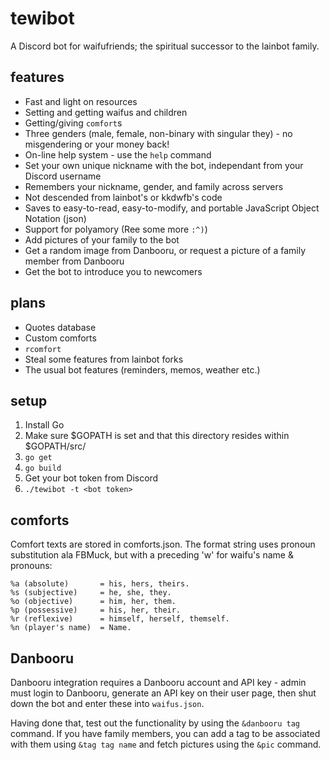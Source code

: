 # tewibot

A Discord bot for waifufriends; the spiritual successor to the lainbot family.

## features

- Fast and light on resources
- Setting and getting waifus and children
- Getting/giving `comfort`s
- Three genders (male, female, non-binary with singular they) - no misgendering or your money back!
- On-line help system - use the `help` command
- Set your own unique nickname with the bot, independant from your Discord username
- Remembers your nickname, gender, and family across servers
- Not descended from lainbot's or kkdwfb's code
- Saves to easy-to-read, easy-to-modify, and portable JavaScript Object Notation (json)
- Support for polyamory (Ree some more `:^)`)
- Add pictures of your family to the bot
- Get a random image from Danbooru, or request a picture of a family member from Danbooru
- Get the bot to introduce you to newcomers

## plans

- Quotes database
- Custom comforts
- `rcomfort`
- Steal some features from lainbot forks
- The usual bot features (reminders, memos, weather etc.)

## setup

1. Install Go
2. Make sure $GOPATH is set and that this directory resides within $GOPATH/src/
3. `go get`
4. `go build`
5. Get your bot token from Discord
6. `./tewibot -t <bot token>`

## comforts

Comfort texts are stored in comforts.json. The format string uses pronoun
substitution ala FBMuck, but with a preceding 'w' for waifu's name & pronouns:

    %a (absolute)       = his, hers, theirs.
    %s (subjective)     = he, she, they.
    %o (objective)      = him, her, them.
    %p (possessive)     = his, her, their.
    %r (reflexive)      = himself, herself, themself.
    %n (player's name)  = Name.

## Danbooru

Danbooru integration requires a Danbooru account and API key - admin must login
to Danbooru, generate an API key on their user page, then shut down the bot and
enter these into `waifus.json`.

Having done that, test out the functionality by using the `&danbooru tag`
command. If you have family members, you can add a tag to be associated with
them using `&tag tag name` and fetch pictures using the `&pic` command.
